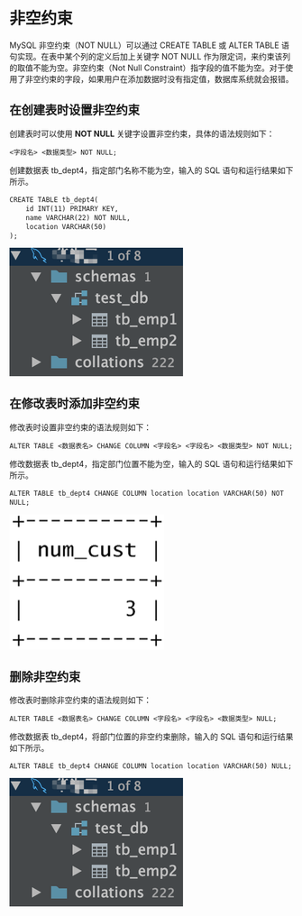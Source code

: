 # 非空约束

MySQL 非空约束（NOT NULL）可以通过 CREATE TABLE 或 ALTER TABLE 语句实现。在表中某个列的定义后加上关键字 NOT NULL 作为限定词，来约束该列的取值不能为空。非空约束（Not Null Constraint）指字段的值不能为空。对于使用了非空约束的字段，如果用户在添加数据时没有指定值，数据库系统就会报错。

##  在创建表时设置非空约束

 创建表时可以使用 **NOT NULL** 关键字设置非空约束，具体的语法规则如下：

```text
<字段名> <数据类型> NOT NULL;
```

创建数据表 tb\_dept4，指定部门名称不能为空，输入的 SQL 语句和运行结果如下所示。

```text
CREATE TABLE tb_dept4(
    id INT(11) PRIMARY KEY,
    name VARCHAR(22) NOT NULL,
    location VARCHAR(50)
);
```

![](../.gitbook/assets/image%20%2824%29.png)

##  在修改表时添加非空约束

 修改表时设置非空约束的语法规则如下：

```text
ALTER TABLE <数据表名> CHANGE COLUMN <字段名> <字段名> <数据类型> NOT NULL;
```

修改数据表 tb\_dept4，指定部门位置不能为空，输入的 SQL 语句和运行结果如下所示。

```text
ALTER TABLE tb_dept4 CHANGE COLUMN location location VARCHAR(50) NOT NULL;
```

![](../.gitbook/assets/image%20%2892%29.png)

##  删除非空约束

 修改表时删除非空约束的语法规则如下：

```text
ALTER TABLE <数据表名> CHANGE COLUMN <字段名> <字段名> <数据类型> NULL;
```

 修改数据表 tb\_dept4，将部门位置的非空约束删除，输入的 SQL 语句和运行结果如下所示。

```text
ALTER TABLE tb_dept4 CHANGE COLUMN location location VARCHAR(50) NULL;
```

![](../.gitbook/assets/image%20%2824%29.png)


